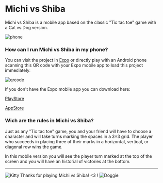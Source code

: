 # Michi vs Shiba

Michi vs Shiba is a mobile app based on the classic "Tic tac toe" game with a Cat vs Dog version. 

![phone](https://i.ibb.co/2tfk2hz/readme-img.png)

### How can I run Michi vs Shiba in my phone?

You can visit the project in [Expo](https://expo.io/@alelulu/michivsshiba) or directly play with an Android phone scanning this QR code with your Expo mobile app to load this project immediately:

![qrcode](https://i.ibb.co/XDGWczW/QR.png)


If you don't have the Expo mobile app you can download here:

[PlayStore](https://play.google.com/store/apps/details?id=host.exp.exponent&hl=es)

[AppStore](https://apps.apple.com/us/app/expo-client/id982107779)

### Wich are the rules in Michi vs Shiba?

Just as any "Tic tac toe" game, you and your friend will have to choose a character and will take turns marking the spaces in a 3×3 grid. The player who succeeds in placing three of their marks in a horizontal, vertical, or diagonal row wins the game.

In this mobile version you will see the player turn marked at the top of the screen and you will have an historial of victories at the bottom.



---

![Kitty](https://i.ibb.co/y6SJsKV/kitty.png) Thanks for playing Michi vs Shiba! <3 ! ![Doggie](https://i.ibb.co/9cm7hVX/doggie.png)